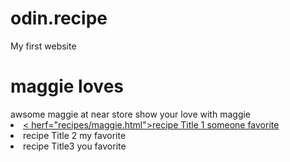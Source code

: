 # odin.recipe
 My first website 
<h1>maggie loves </h1>
<a>awsome maggie at near store</a>
<a herf="https://themaggieproject.com/about">show your love with maggie</a>
<a href="https://themaggieproject.com/about" target=" blank" rel="noopener noreferrer"<click me></click>
<u1>
    <li>< herf="recipes/maggie.html">recipe Title 1 someone favorite</a></li>
     <li><herf="recipes/maggielove.html">recipe Title 2 my favorite</a></li>
        <li><a herf="recipes/maggieloving.html">recipe Title3 you favorite</a></li>
</u1>

